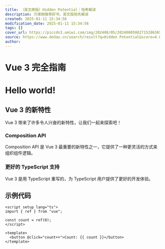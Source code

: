 ```yaml
---
title: （英文原版）Hidden Potential｜哈希解读
description: 万维钢推荐好书，英文版抢先解读
created: 2025-01-11 15:34:56
modification_date: 2025-01-11 15:34:56
tags: []
cover_url: https://piccdn3.umiwi.com/img/202408/05/202408050827152863654884.jpeg?x-oss-process=image/resize,m_fill,h_224,w_168
source: https://www.dedao.cn/search/result?q=Hidden Potential&score=4.8&learn_count=26万次学习
author:
---
```


# Vue 3 完全指南

<ArticleInfo
  date="2024-03-20"
  category="前端"
  :tags="['Vue', 'JavaScript', '教程']"
/>
<TagsPage />
<h1 class="text-3xl font-bold underline text-blue-500 dark:text-blue-400">
  Hello world!
</h1>

## Vue 3 的新特性

Vue 3 带来了许多令人兴奋的新特性，让我们一起来探索吧！

### Composition API

Composition API 是 Vue 3 最重要的新特性之一，它提供了一种更灵活的方式来组织组件逻辑。

### 更好的 TypeScript 支持

Vue 3 是用 TypeScript 重写的，为 TypeScript 用户提供了更好的开发体验。

## 示例代码

```vue
<script setup lang="ts">
import { ref } from "vue";

const count = ref(0);
</script>

<template>
  <button @click="count++">Count: {{ count }}</button>
</template>
```
